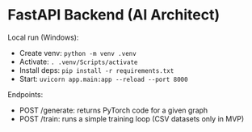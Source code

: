 # FastAPI Backend (AI Architect)

Local run (Windows):

- Create venv: `python -m venv .venv`
- Activate: `. .venv/Scripts/activate`
- Install deps: `pip install -r requirements.txt`
- Start: `uvicorn app.main:app --reload --port 8000`

Endpoints:
- POST /generate: returns PyTorch code for a given graph
- POST /train: runs a simple training loop (CSV datasets only in MVP)

